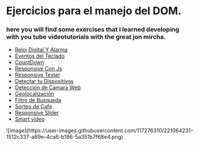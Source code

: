 # Ejercicios para el manejo del DOM.

<h3>here you will find some exercises that I learned developing with you tube videotutorials with the great jon mircha.</h3>

 <ul>
        <li><a href="#section-1" data-scroll-spy>Reloj Digital Y Alarma</a></li>
        <li><a href="#section-2" data-scroll-spy>Eventos del Teclado</a></li>
        <li><a href="#section-3" data-scroll-spy>CountDown</a></li>
        <li><a href="#section-4" data-scroll-spy>Responsive Con Js</a></li>
        <li><a href="#section-5" data-scroll-spy>Responsive Tester</a></li>
        <li><a href="#section-6" data-scroll-spy>Detectar tu Dispositivos</a></li>
        <li><a href="#section-7" data-scroll-spy>Detección de Camara Web</a></li>
        <li><a href="#section-8" data-scroll-spy>Geolocalización</a></li>
        <li><a href="#section-9" data-scroll-spy>Filtro de Busqueda</a></li>
        <li><a href="#section-10" data-scroll-spy>Sorteo de Cafe</a></li>
        <li><a href="#section-11" data-scroll-spy>Responsive Slider</a></li>
        <li><a href="#section-12" data-scroll-spy>Smart video</a></li>    
      </ul>
      ![image](https://user-images.githubusercontent.com/117276310/221064231-1512c337-a89e-4ca6-b186-5a351b7f68e4.png)
